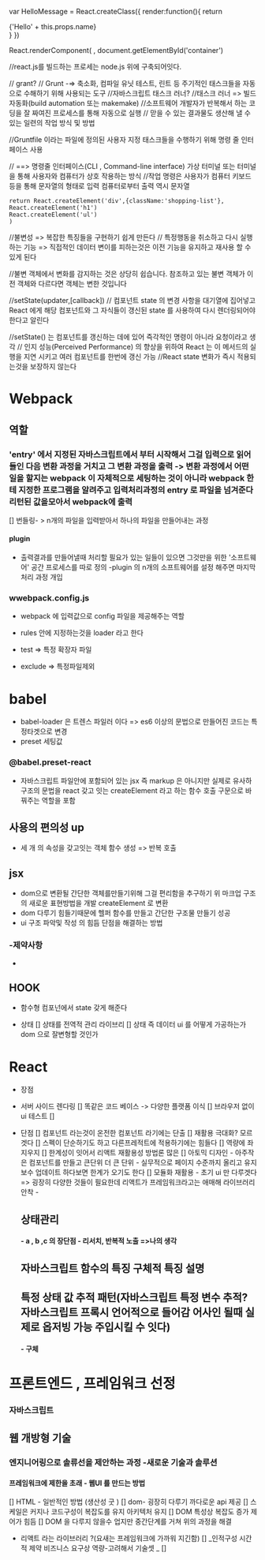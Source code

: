 var HelloMessage = React.createClass({
render:function(){
return <div>{'Hello' + this.props.name}</div>
}
})

React.renderComponent(
<HelloMessage name = "John"/>,
document.getElementById('container')

//react.js를 빌드하는 프로세는 node.js 위에 구축되어잇다.

// grant?
// Grunt -=> 축소화, 컴파일 유닛 테스트, 린트 등 주기적인 태스크들을 자동으로 수해하기 위해 사용되는 도구
//자바스크립트 태스크 러너?
//태스크 러너 => 빌드 자동화(build automation 또는 makemake)
//소프트웨어 개발자가 반복해서 하는 코딩을 잘 짜여진 프로세스를 통해 자동으로 실행
// 맏을 수 있는 결과물도 생산해 낼 수 있는 일련의 작업 방식 및 방법

//Gruntfile 이라는 파일에 정의된 사용자 지정 태스크들을 수행하기 위해 명령 줄 인터페이스 사용

// ==> 명령줄 인터페이스(CLI , Command-line interface) 가상 터미널 또는 터미널을 통해 사용자와 컴퓨터가 상호 작용하는 방식
//작업 명령은 사용자가 컴퓨터 키보드 등을 통해 문자열의 형태로 입력 컴퓨터로부터 출력 역시 문자열

    return React.createElement('div',{className:'shopping-list'},
    React.createElement('h1')
    React.createElement('ul')
    )

//불변성 => 복잡한 특징들을 구현하기 쉽게 만든다
// 특정행동을 취소하고 다시 실행하는 기능 => 직접적인 데이터 변이를 피하는것은 이전 기능을 유지하고 재사용 할 수 있게 된다

//불변 객체에서 변화를 감지하는 것은 상당히 쉽습니다. 참조하고 있는 불변 객체가 이전 객체와 다르다면 객체는 변한 것입니다

//setState(updater,[callback])
// 컴포넌트 state 의 변경 사항을 대기열에 집어넣고 React 에게 해당 컴포넌트와 그 자식들이 갱신된 state 를 사용하여 다시 렌더링되어야 한다고 알린다

//setState() 는 컴포넌트를 갱신하는 데에 있어 즉각적인 명령이 아니라 요청이라고 생각
// 인지 성능(Perceived Performance) 의 향상을 위하여 React 는 이 메서드의 실행을 지연 시키고 여러 컴포넌트를 한번에 갱신 가능
//React state 변화가 즉시 적용되는것을 보장하지 않는다

# Webpack

## 역할

### 'entry' 에서 지정된 자바스크립트에서 부터 시작해서 그걸 입력으로 읽어 들인 다음 변환 과정을 거치고 그 변환 과정을 출력 -> 변환 과정에서 어떤 일을 할지는 webpack 이 자체적으로 세팅하는 것이 아니라 webpack 한테 지정한 프로그램을 알려주고 입력처리과정의 entry 로 파일을 넘겨준다 리턴된 값을모아서 webpack에 출력

[] 번들링- > n개의 파일을 입력받아서 하나의 파일을 만들어내는 과정

#### plugin

- 출력결과를 만들어낼때 처리할 필요가 있는 일들이 있으면 그것만을 위한 '소프트웨어' 공간 프로세스를 따로 정의
  -plugin 의 n개의 소프트웨어를 설정 해주면 마지막 처리 과정 개입

### wwebpack.config.js

- webpack 에 입력값으로 config 파일을 제공해주는 역할

- rules 안에 지정하는것을 loader 라고 한다
- test => 특정 확장자 파일
- exclude => 특정파일제외

# babel

- babel-loader 은 트렌스 파일러 이다 => es6 이상의 문법으로 만들어진 코드는 특정타겟으로 변경
- preset 세팅값

### @babel.preset-react

- 자바스크립트 파일안에 포함되어 있는 jsx 즉 markup 은 아니지만 실제로 유사하구조의 문법을 react 갖고 잇는 createElement 라고 하는 함수 호출 구문으로 바꿔주는 역할을 포함

## 사용의 편의성 up

- 세 개 의 속성을 갖고잇는 객체 함수 생성 => 반복 호출

## jsx

- dom으로 변환될 간단한 객체를만들기위해 그걸 편리함을 추구하기 위 마크업 구조의 새로운 표현방법을 개발 createElement 로 변환
- dom 다루기 힘들기때문에 헬퍼 함수를 만들고 간단한 구조물 만들기 성공
- ui 구조 파악및 작성 의 힘듬 단점을 해결하는 방법

### -제약사항

-

## HOOK

- 함수형 컴포넌에서 state 갖게 해준다

- 상태
  [] 상태를 전역적 관리 라이브리
  [] 상태 즉 데이터 ui 를 어떻게 가공하는가 dom 으로 잘변형할 것인가

# React

- 장점
- 서버 사이드 렌다링
  [] 똑같은 코드 베이스 -> 다양한 플랫폼 이식
  [] 브라우저 없이 ui 테스트
  []

- 단점
  [] 컴포넌트 라는것이 온전한 컴포넌트 라기에는 단출
  [] 재활용 극대화? 모르겟다
  [] 스펙이 단순하기도 하고 다른프레적트에 적용하기에는 힘들다
  [] 역량에 좌지우지
  [] 한계성이 잇어서 리액트 재활용성 방법론 많은
  [] 아토믹 디자인 - 아주작은 컴포넌트를 만들고 큰단위 더 큰 단위 - 실무적으로 페이지 수준까지 올리고 유지보수 업데이트 하다보면 한계가 오기도 한다
  [] 모듈화 재활용 - 초기 ui 만 다루겟다 => 굉장히 다양한 것들이 필요한데 리액트가 프레임워크라고는 애매해 라이브러리 안착 -

  ## 상태관리

  #### - a , b ,c 의 장단점 - 리서치, 반복적 노출 =>나의 생각

  ## 자바스크립트 함수의 특징 구체적 특징 설명

  ## 특정 상태 값 추적 패턴(자바스크립트 특정 변수 추적? 자바스크립트 프록시 언어적으로 들어감 어사인 될때 실제로 옵저빙 가능 주입시킬 수 잇다)

  #### - 구체

# 프론트엔드 , 프레임워크 선정

### 자바스크립트

## 웹 개방형 기술

### 엔지니어링으로 솔류선을 제안하는 과정 -새로운 기술과 솔루션

#### 프레임워크에 제한을 초래 - 웹UI 를 만드는 방법

[] HTML - 일반적인 방법 (생산성 굿 )
[] dom- 굉장히 다루기 까다로운 api 제공
[] 스케일은 커지나 코드구성이 복잡도를 유지 아키텍처 유지
[] DOM 특성상 복잡도 증가 제어가 힘듬
[] DOM 을 다루지 않을수 업지만 중간단계를 거쳐 위의 과정을 해결

- 리액트 라는 라이브러리 ?(요새는 프레임워크에 가까워 지긴함)
  [] _인적구성 시간적 제약 비즈니스 요구상 역량-고려해서 기술셋 _
  []
